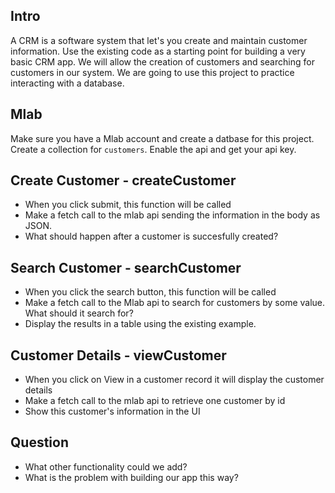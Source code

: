 ## Intro
 A CRM is a software system that let's you create and maintain customer information. Use the existing code as a starting point for building a very basic CRM app. We will allow the creation of customers and searching for customers in our system. We are going to use this project to practice interacting with a database.


## Mlab
Make sure you have a Mlab account and create a datbase for this project. Create a collection for `customers`. Enable the api and get your api key.

## Create Customer - createCustomer
* When you click submit, this function will be called
* Make a fetch call to the mlab api sending the information in the body as JSON.
* What should happen after a customer is succesfully created?

## Search Customer - searchCustomer
* When you click the search button, this function will be called
* Make a fetch call to the Mlab api to search for customers by some value. What should it search for?
* Display the results in a table using the existing example.

## Customer Details - viewCustomer
* When you click on View in a customer record it will display the customer details
* Make a fetch call to the mlab api to retrieve one customer by id
* Show this customer's information in the UI

## Question
* What other functionality could we add?
* What is the problem with building our app this way?
